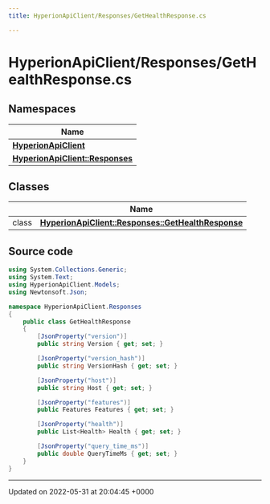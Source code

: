 ```yaml
---
title: HyperionApiClient/Responses/GetHealthResponse.cs

---
```


# HyperionApiClient/Responses/GetHealthResponse.cs



## Namespaces

| Name           |
| -------------- |
| **[HyperionApiClient](/Namespaces/namespace_hyperion_api_client.md)**  |
| **[HyperionApiClient::Responses](/Namespaces/namespace_hyperion_api_client_1_1_responses.md)**  |

## Classes

|                | Name           |
| -------------- | -------------- |
| class | **[HyperionApiClient::Responses::GetHealthResponse](/Classes/class_hyperion_api_client_1_1_responses_1_1_get_health_response.md)**  |




## Source code

```csharp
using System.Collections.Generic;
using System.Text;
using HyperionApiClient.Models;
using Newtonsoft.Json;

namespace HyperionApiClient.Responses
{
    public class GetHealthResponse
    {
        [JsonProperty("version")]
        public string Version { get; set; }

        [JsonProperty("version_hash")]
        public string VersionHash { get; set; }

        [JsonProperty("host")]
        public string Host { get; set; }

        [JsonProperty("features")]
        public Features Features { get; set; }

        [JsonProperty("health")]
        public List<Health> Health { get; set; }

        [JsonProperty("query_time_ms")]
        public double QueryTimeMs { get; set; }
    }
}
```


-------------------------------

Updated on 2022-05-31 at 20:04:45 +0000
